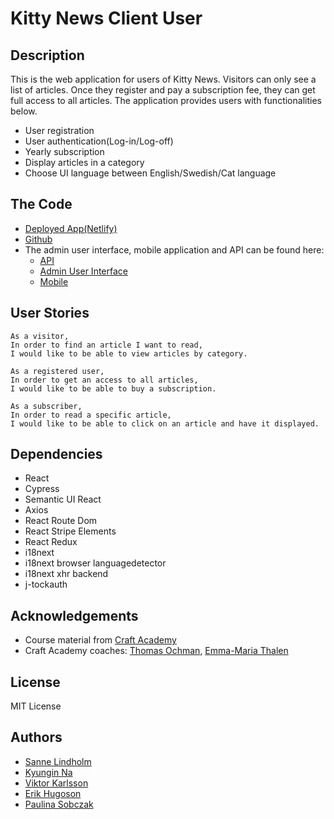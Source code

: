 # Kitty News Client User

## Description

This is the web application for users of Kitty News. Visitors can only see a list of articles. Once they register and pay a subscription fee, they can get full access to all articles. The application provides users with functionalities below.

- User registration
- User authentication(Log-in/Log-off)
- Yearly subscription
- Display articles in a category
- Choose UI language between English/Swedish/Cat language

## The Code
- [Deployed App(Netlify)](https://kittynews.netlify.app/)
- [Github](https://github.com/salindholm/kitty_news_client_user)
- The admin user interface, mobile application and API can be found here:
  - [API](https://github.com/salindholm/kitty_news_api)
  - [Admin User Interface](https://github.com/salindholm/kitty_news_client_admin)
  - [Mobile](https://github.com/salindholm/kitty_news_client_mobile)

## User Stories
```
As a visitor,
In order to find an article I want to read,
I would like to be able to view articles by category.
```

```
As a registered user,
In order to get an access to all articles,
I would like to be able to buy a subscription.
```

```
As a subscriber,
In order to read a specific article,
I would like to be able to click on an article and have it displayed.
```

## Dependencies
- React
- Cypress
- Semantic UI React
- Axios
- React Route Dom
- React Stripe Elements
- React Redux
- i18next
- i18next browser languagedetector
- i18next xhr backend
- j-tockauth

## Acknowledgements
- Course material from [Craft Academy](https://www.craftacademy.se/english/)
- Craft Academy coaches: [Thomas Ochman](https://github.com/tochman), [Emma-Maria Thalen](https://github.com/emtalen)

## License
MIT License

## Authors
- [Sanne Lindholm](https://github.com/salindholm)
- [Kyungin Na](https://github.com/KyunginNa)
- [Viktor Karlsson](https://github.com/ViktorHek)
- [Erik Hugoson](https://github.com/Ehugo2000)
- [Paulina Sobczak](https://github.com/psnoya)
